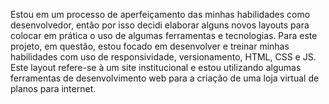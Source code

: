 Estou em um processo de aperfeiçamento das minhas habilidades como desenvolvedor, então por isso decidi elaborar alguns novos layouts para colocar em prática o uso de algumas ferramentas e tecnologias.
Para este projeto, em questão, estou focado em desenvolver e treinar minhas habilidades com uso de responsividade, versionamento, HTML, CSS e JS.
Este layout refere-se à um site institucional e estou utilizando algumas ferramentas de desenvolvimento web para a criação de uma loja virtual de planos para internet.